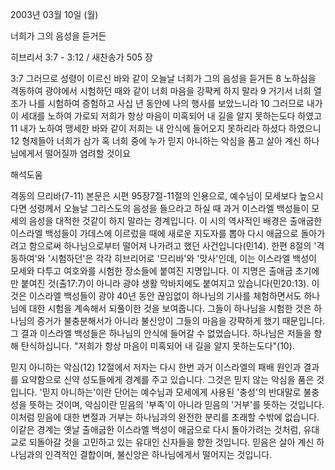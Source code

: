 2003년 03월 10일 (월)

너희가 그의 음성을 듣거든



히브리서 3:7 - 3:12 / 새찬송가 505 장


3:7 그러므로 성령이 이르신 바와 같이 오늘날 너희가 그의 음성을 듣거든  8 노하심을 격동하여 광야에서 시험하던 때와 같이 너희 마음을 강퍅케 하지 말라  9 거기서 너희 열조가 나를 시험하여 증험하고 사십 년 동안에 나의 행사를 보았느니라  10 그러므로 내가 이 세대를 노하여 가로되 저희가 항상 마음이 미혹되어 내 길을 알지 못하는도다 하였고  11 내가 노하여 맹세한 바와 같이 저희는 내 안식에 들어오지 못하리라 하셨다 하였으니  12 형제들아 너희가 삼가 혹 너희 중에 누가 믿지 아니하는 악심을 품고 살아 계신 하나님에게서 떨어질까 염려할 것이요

해석도움





격동의 므리바(7-11)
본문은 시편 95장7절-11절의 인용으로, 예수님이 모세보다 높으시다면 성령께서 오늘날 그리스도의 음성을 들으라고 하실 때 과거 이스라엘 백성들이 모세의 음성을 대적한 것같이 하지 말라는 경계입니다.  이 시의 역사적인 배경은 출애굽한 이스라엘 백성들이 가데스에 이르렀을 때에 새로운 지도자를 뽑아 다시 애굽으로 돌아가려고 함으로써 하나님으로부터 떨어져 나가려고 했던 사건입니다(민14).  한편 8절의 '격동하여'와 '시험하던'은 각각 히브리어로 '므리바'와 '맛사'인데, 이는 이스라엘 백성이 모세와 다투고 여호와를 시험한 장소들에 붙여진 지명입니다.  이 지명은 출애굽 초기에만 붙여진 것(출17:7)이 아니라 광야 생활 막바지에도 붙여지고 있습니다(민20:13).  이것은 이스라엘 백성들이 광야 40년 동안 끊임없이 하나님의 기사를 체험하면서도 하나님에 대한 시험을 계속해서 되풀이한 것을 보여줍니다.  그들이 하나님을 시험한 것은 하나님의 증거가 불충분해서가 아니라 불신앙이 그들의 마음을 강퍅하게 했기 때문입니다.  그 결과 이스라엘 백성들은 하나님의 안식에 들어갈 수 없었습니다.  하나님은 저들을 향해 탄식하십니다.  "저희가 항상 마음이 미혹되어 내 길을 알지 못하는도다"(10).

믿지 아니하는 악심(12)
12절에서 저자는 다시 한번 과거 이스라엘의 패배 원인과 결과를 요약함으로 신약 성도들에게 경계를 주고 있습니다.  그것은 믿지 않는 악심을 품은 것입니다.  '믿지 아니하는'이란 단어는 예수님과 모세에게 사용된 '충성'의 반대말로 불충성을 뜻하는 것이며, 악심이란 믿음의 '부족'이 아니라 믿음의 '거부'를 뜻하는 것입니다.  이처럼 믿음에 대한 변절과 거부는 하나님과의 완전한 분리를 초래할 수밖에 없습니다.  이같은 경계는 옛날 출애굽한 이스라엘 백성이 애굽으로 다시 돌아가려는 것처럼, 유대교로 되돌아갈 것을 고민하고 있는 유대인 신자들을 향한 것입니다.  믿음은 살아 계신 하나님과의 인격적인 결합이며, 불신앙은 하나님에게서 떨어지는 것입니다.